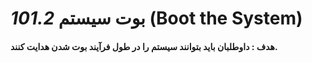 # _101.2_ بوت سیستم (Boot the System)

#### هدف : داوطلبان باید بتوانند سیستم را در طول فرآیند بوت شدن هدایت کنند.

